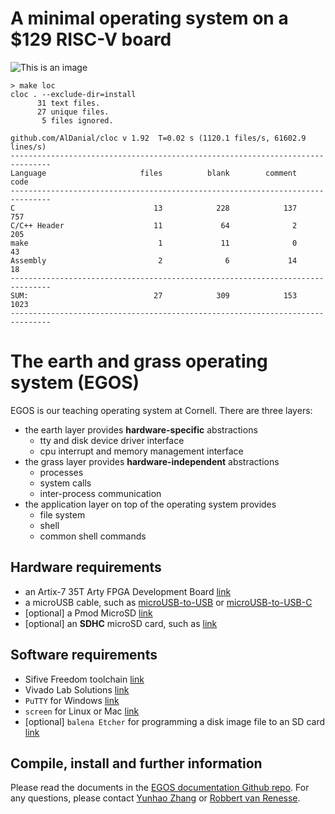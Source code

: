 # A minimal operating system on a $129 RISC-V board

![This is an image](https://dolobyte.net/print/egos-riscv.jpg)

```shell
> make loc
cloc . --exclude-dir=install
      31 text files.
      27 unique files.                              
       5 files ignored.

github.com/AlDanial/cloc v 1.92  T=0.02 s (1120.1 files/s, 61602.9 lines/s)
-------------------------------------------------------------------------------
Language                     files          blank        comment           code
-------------------------------------------------------------------------------
C                               13            228            137            757
C/C++ Header                    11             64              2            205
make                             1             11              0             43
Assembly                         2              6             14             18
-------------------------------------------------------------------------------
SUM:                            27            309            153           1023
-------------------------------------------------------------------------------
```
# The earth and grass operating system (EGOS)

EGOS is our teaching operating system at Cornell. There are three layers: 
* the earth layer provides **hardware-specific** abstractions
    * tty and disk device driver interface
    * cpu interrupt and memory management interface
* the grass layer provides **hardware-independent** abstractions
    * processes
    * system calls
    * inter-process communication
* the application layer on top of the operating system provides
    * file system
    * shell
    * common shell commands

## Hardware requirements
* an Artix-7 35T Arty FPGA Development Board [link](https://digilent.com/shop/arty-a7-artix-7-fpga-development-board/)
* a microUSB cable, such as [microUSB-to-USB](https://www.amazon.com/CableCreation-Charging-Shielded-Charger-Compatible/dp/B07CKXQ9NB?ref_=ast_sto_dp&th=1&psc=1) or [microUSB-to-USB-C](https://www.amazon.com/dp/B0744BKDRD?psc=1&ref=ppx_yo2_dt_b_product_details)
* [optional] a Pmod MicroSD [link](https://digilent.com/reference/pmod/pmodmicrosd/start?redirect=1)
* [optional] an **SDHC** microSD card, such as [link](https://www.amazon.com/dp/B089DPCJS1?psc=1&ref=ppx_yo2_dt_b_product_details)

## Software requirements
* Sifive Freedom toolchain [link](https://github.com/sifive/freedom-tools/releases/tag/v2020.04.0-Toolchain.Only)
* Vivado Lab Solutions [link](https://www.xilinx.com/support/download.html)
* `PuTTY` for Windows [link](https://www.putty.org/)
* `screen` for Linux or Mac [link](https://linux.die.net/man/1/screen)
* [optional] `balena Etcher` for programming a disk image file to an SD card [link](https://www.balena.io/etcher/)

## Compile, install and further information
Please read the documents in the [EGOS documentation Github repo](). 
For any questions, please contact [Yunhao Zhang](https://dolobyte.net/) or [Robbert van Renesse](https://www.cs.cornell.edu/home/rvr/).
